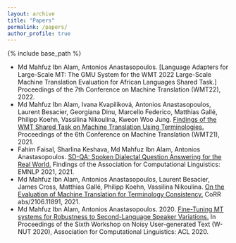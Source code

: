 ```yaml
---
layout: archive
title: "Papers"
permalink: /papers/
author_profile: true
---
```


{% include base_path %}

* Md Mahfuz Ibn Alam, Antonios Anastasopoulos. [Language Adapters for Large-Scale MT: The GMU System for the WMT
2022 Large-Scale Machine Translation Evaluation for African Languages
Shared Task.] Proceedings of the 7th Conference on Machine Translation (WMT22), 2022.
* Md Mahfuz Ibn Alam, Ivana Kvapilíková, Antonios Anastasopoulos, Laurent Besacier, Georgiana Dinu, Marcello Federico, Matthias Gallé, Philipp Koehn, Vassilina Nikoulina, Kweon Woo Jung. [Findings of the WMT Shared Task on Machine Translation Using Terminologies.](pdf/2106.11891.pdf) Proceedings of the 6th Conference on Machine Translation (WMT21), 2021.
* Fahim Faisal, Sharlina Keshava, Md Mahfuz Ibn Alam, Antonios Anastasopoulos. [SD-QA: Spoken Dialectal Question Answering for the Real World.](files/paper2.pdf) Findings of the Association for Computational Linguistics: EMNLP 2021, 2021.
* Md Mahfuz Ibn Alam, Antonios Anastasopoulos, Laurent Besacier, James Cross, Matthias Gallé, Philipp Koehn, Vassilina Nikoulina. [On the Evaluation of Machine Translation for Terminology Consistency.](/pdf/2106.11891.pdf) CoRR abs/2106.11891, 2021.
* Md Mahfuz Ibn Alam, Antonios Anastasopoulos. 2020. [Fine-Tuning MT systems for Robustness to Second-Language Speaker Variations.](2020.wnut-1.20.pdf) In Proceedings of the Sixth Workshop on Noisy User-generated Text (W-NUT 2020), Association for Computational Linguistics: ACL 2020.
